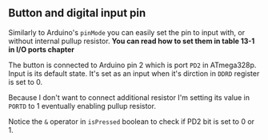 ## Button and digital input pin
Similarly to Arduino's `pinMode` you can easily set the pin to input with, or without internal pullup resistor. **You can read how to set them in table 13-1 in I/O ports chapter**

The button is connected to Arduino pin 2 which is port `PD2` in ATmega328p. Input is its default state. It's set as an input when it's dirction in `DDRD` register is set to 0.

Because I don't want to connect additional resistor I'm setting its value in `PORTD` to 1 eventually enabling pullup resistor.

Notice the `&` operator in `isPressed` boolean to check if PD2 bit is set to 0 or 1.